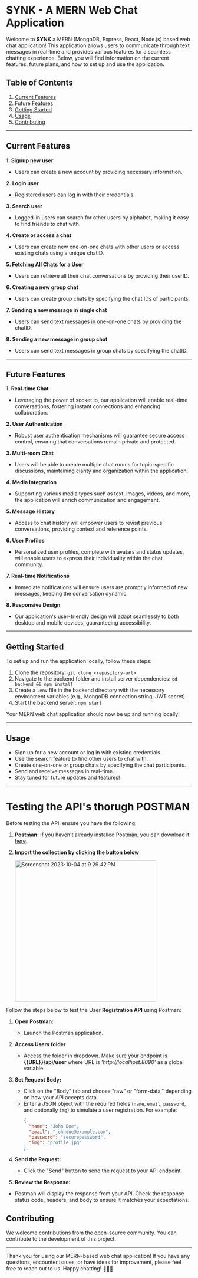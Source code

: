 # SYNK - A MERN Web Chat Application

Welcome to **SYNK** a MERN (MongoDB, Express, React, Node.js) based web chat application! This application allows users to communicate through text messages in real-time and provides various features for a seamless chatting experience. Below, you will find information on the current features, future plans, and how to set up and use the application.

## Table of Contents

1. [Current Features](#current-features)
2. [Future Features](#future-features)
3. [Getting Started](#getting-started)
4. [Usage](#usage)
5. [Contributing](#contributing)

---

## Current Features

**1. Signup new user**

- Users can create a new account by providing necessary information.

**2. Login user**

- Registered users can log in with their credentials.

**3. Search user**

- Logged-in users can search for other users by alphabet, making it easy to find friends to chat with.

**4. Create or access a chat**

- Users can create new one-on-one chats with other users or access existing chats using a unique chatID.

**5. Fetching All Chats for a User**

- Users can retrieve all their chat conversations by providing their userID.

**6. Creating a new group chat**

- Users can create group chats by specifying the chat IDs of participants.

**7. Sending a new message in single chat**

- Users can send text messages in one-on-one chats by providing the chatID.

**8. Sending a new message in group chat**

- Users can send text messages in group chats by specifying the chatID.

---

## Future Features

**1. Real-time Chat**

- Leveraging the power of socket.io, our application will enable real-time conversations, fostering instant connections and enhancing collaboration.

**2. User Authentication**

- Robust user authentication mechanisms will guarantee secure access control, ensuring that conversations remain private and protected.

**3. Multi-room Chat**

- Users will be able to create multiple chat rooms for topic-specific discussions, maintaining clarity and organization within the application.

**4. Media Integration**

- Supporting various media types such as text, images, videos, and more, the application will enrich communication and engagement.

**5. Message History**

- Access to chat history will empower users to revisit previous conversations, providing context and reference points.

**6. User Profiles**

- Personalized user profiles, complete with avatars and status updates, will enable users to express their individuality within the chat community.

**7. Real-time Notifications**

- Immediate notifications will ensure users are promptly informed of new messages, keeping the conversation dynamic.

**8. Responsive Design**

- Our application's user-friendly design will adapt seamlessly to both desktop and mobile devices, guaranteeing accessibility.

---

## Getting Started

To set up and run the application locally, follow these steps:

1. Clone the repository: `git clone <repository-url>`
2. Navigate to the backend folder and install server dependencies: `cd backend && npm install`
3. Create a `.env` file in the backend directory with the necessary environment variables (e.g., MongoDB connection string, JWT secret).
4. Start the backend server: `npm start`

Your MERN web chat application should now be up and running locally!

---

## Usage

- Sign up for a new account or log in with existing credentials.
- Use the search feature to find other users to chat with.
- Create one-on-one or group chats by specifying the chat participants.
- Send and receive messages in real-time.
- Stay tuned for future updates and features!

---

# Testing the API's thorugh POSTMAN

Before testing the API, ensure you have the following:

1. **Postman:** If you haven't already installed Postman, you can download it [here](https://www.postman.com/downloads/).

2. **Import the collection by clicking the button below**

   <img width="383" alt="Screenshot 2023-10-04 at 9 29 42 PM" src="https://github.com/AdityaKuchhal/Synk-Web-Chat-App/assets/67582528/016eb707-a164-4b9a-aacc-60fe9f1ddd1d">

Follow the steps below to test the User **Registration API** using Postman:

1. **Open Postman:**

   - Launch the Postman application.

2. **Access Users folder**

   - Access the folder in dropdown. Make sure your endpoint is **{{URL}}/api/user** where URL is '_http://localhost:8090_' as a global variable.

8. **Set Request Body:**

   - Click on the "Body" tab and choose "raw" or "form-data," depending on how your API accepts data.
   - Enter a JSON object with the required fields (`name`, `email`, `password`, and optionally `img`) to simulate a user registration. For example:
     ```json
     {
       "name": "John Doe",
       "email": "johndoe@example.com",
       "password": "securepassword",
       "img": "profile.jpg"
     }
     ```

9. **Send the Request:**

   - Click the "Send" button to send the request to your API endpoint.

10. **Review the Response:**

   - Postman will display the response from your API. Check the response status code, headers, and body to ensure it matches your expectations.








## Contributing

We welcome contributions from the open-source community. You can contribute to the development of this project.

---

Thank you for using our MERN-based web chat application! If you have any questions, encounter issues, or have ideas for improvement, please feel free to reach out to us. Happy chatting! 🚀📱💬
